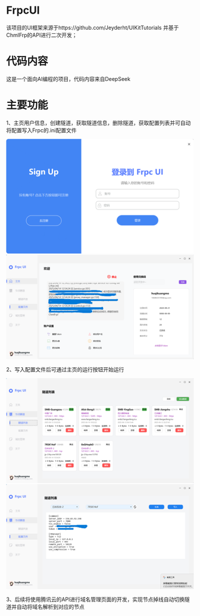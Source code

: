 # FrpcUI

  该项目的UI框架来源于https://github.com/Jeyderht/UIKitTutorials 并基于ChmlFrp的API进行二次开发；

# 代码内容

  这是一个面向AI编程的项目，代码内容来自DeepSeek

# 主要功能
  
  1、主页用户信息，创建隧道，获取隧道信息，删除隧道，获取配置列表并可自动将配置写入Frpc的.ini配置文件

  ![输入图片说明](%E5%B1%8F%E5%B9%95%E6%88%AA%E5%9B%BE%202025-04-14%20125204.png) ![输入图片说明](%E5%B1%8F%E5%B9%95%E6%88%AA%E5%9B%BE%202025-04-14%20125430.png)

  2、写入配置文件后可通过主页的运行按钮开始运行

  ![输入图片说明](%E5%B1%8F%E5%B9%95%E6%88%AA%E5%9B%BE%202025-04-14%20125447.png) ![输入图片说明](%E5%B1%8F%E5%B9%95%E6%88%AA%E5%9B%BE%202025-04-14%20125454.png)

  3、后续将使用腾讯云的API进行域名管理页面的开发，实现节点掉线自动切换隧道并自动将域名解析到对应的节点
